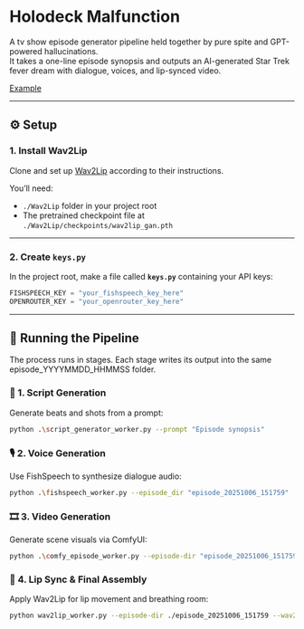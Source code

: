 # Holodeck Malfunction
A tv show episode generator pipeline held together by pure spite and GPT-powered hallucinations.  
It takes a one-line episode synopsis and outputs an AI-generated Star Trek fever dream with dialogue, voices, and lip-synced video.

[Example](https://www.youtube.com/watch?v=9KAWtlkWFpY)

---

## ⚙️ Setup

### 1. Install Wav2Lip
Clone and set up [Wav2Lip](https://github.com/Rudrabha/Wav2Lip) according to their instructions.

You’ll need:
- `./Wav2Lip` folder in your project root  
- The pretrained checkpoint file at  
  `./Wav2Lip/checkpoints/wav2lip_gan.pth`

---

### 2. Create `keys.py`

In the project root, make a file called **`keys.py`** containing your API keys:

```python
FISHSPEECH_KEY = "your_fishspeech_key_here"
OPENROUTER_KEY = "your_openrouter_key_here"
```

---

## 🚀 Running the Pipeline

The process runs in stages.
Each stage writes its output into the same episode_YYYYMMDD_HHMMSS folder.

### 🧠 1. Script Generation

Generate beats and shots from a prompt:

```bash
python .\script_generator_worker.py --prompt "Episode synopsis"
```

### 🎙️ 2. Voice Generation

Use FishSpeech to synthesize dialogue audio:

```bash
python .\fishspeech_worker.py --episode_dir "episode_20251006_151759"
```

### 🎞️ 3. Video Generation

Generate scene visuals via ComfyUI:

```bash
python .\comfy_episode_worker.py --episode-dir "episode_20251006_151759" --frames-root "frames" --workflow ".\workflow_template.json" --concurrency 1 --comfy "http://127.0.0.1:8000"
```

### 👄 4. Lip Sync & Final Assembly

Apply Wav2Lip for lip movement and breathing room:

```bash
python wav2lip_worker.py --episode-dir ./episode_20251006_151759 --wav2lip-path ./Wav2Lip --checkpoint ./Wav2Lip/checkpoints/wav2lip_gan.pth --concurrency 1 --breathing-room --lead-seconds 1 --tail-seconds 1
```
